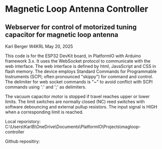 # Magnetic Loop Antenna Controller
## Webserver for control of motorized tuning capacitor for magnetic loop antenna

Karl Berger
W4KRL
May 20, 2025


This code is for the ESP32 DevKit board, in PlatformIO with Arduino framework 3.x.
It uses the WebSocket protocol to communicate with the web interface.
The web interface is defined by html, JavaScript and CSS in flash memory.
The device employs Standard Commands for Programmable Instruments
(SCPI; often pronounced "skippy") for command and control.
The delimiter for web socket commands is "~" to avoid conflict
with SCPI commands using ':' and ';' as delimiters.

The vacuum capacitor motor is stopped if travel reaches upper or lower limits.
The limit switches are normally closed (NC) reed switches with software
debouncing and external pullup resistors. The input signal is HIGH when a
corresponding limit is reached.

Local reporistory: C:\Users\KarlB\OneDrive\Documents\PlatformIO\Projects\magloop-controller

Github repositiry: 